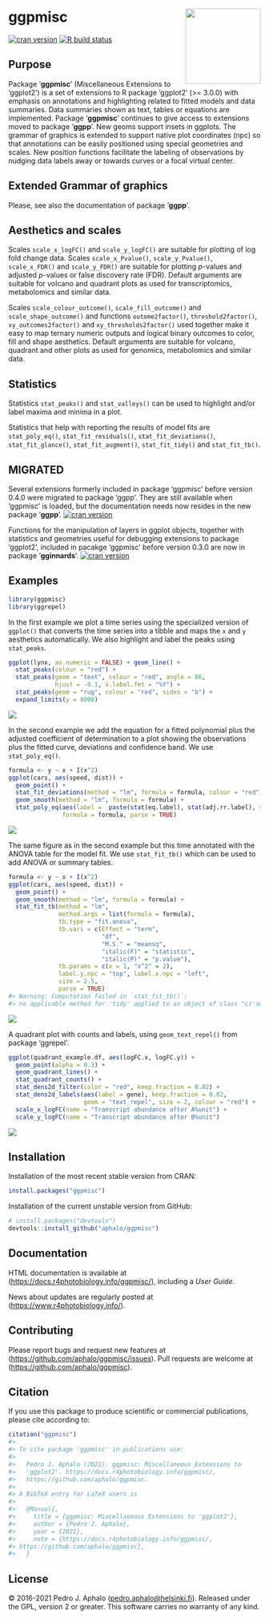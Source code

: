 
<!-- README.md is generated from README.Rmd. Please edit that file -->

# ggpmisc <img src="man/figures/logo-ggpmisc.png" align="right" width="150" />

[![cran
version](https://www.r-pkg.org/badges/version/ggpmisc)](https://cran.r-project.org/package=ggpmisc)
[![R build
status](https://github.com/aphalo/ggpmisc/workflows/R-CMD-check/badge.svg)](https://github.com/aphalo/ggpmisc/actions)

## Purpose

Package ‘**ggpmisc**’ (Miscellaneous Extensions to ‘ggplot2’) is a set
of extensions to R package ‘ggplot2’ (&gt;= 3.0.0) with emphasis on
annotations and highlighting related to fitted models and data
summaries. Data summaries shown as text, tables or equations are
implemented. Package ‘**ggpmisc**’ continues to give access to
extensions moved to package ‘**ggpp**’. New geoms support insets in
ggplots. The grammar of graphics is extended to support native plot
coordinates (npc) so that annotations can be easily positioned using
special geometries and scales. New position functions facilitate the
labeling of observations by nudging data labels away or towards curves
or a focal virtual center.

## Extended Grammar of graphics

Please, see also the documentation of package ‘**ggpp**’.

## Aesthetics and scales

Scales `scale_x_logFC()` and `scale_y_logFC()` are suitable for plotting
of log fold change data. Scales `scale_x_Pvalue()`, `scale_y_Pvalue()`,
`scale_x_FDR()` and `scale_y_FDR()` are suitable for plotting *p*-values
and adjusted *p*-values or false discovery rate (FDR). Default arguments
are suitable for volcano and quadrant plots as used for transcriptomics,
metabolomics and similar data.

Scales `scale_colour_outcome()`, `scale_fill_outcome()` and
`scale_shape_outcome()` and functions `outome2factor()`,
`threshold2factor()`, `xy_outcomes2factor()` and
`xy_thresholds2factor()` used together make it easy to map ternary
numeric outputs and logical binary outcomes to color, fill and shape
aesthetics. Default arguments are suitable for volcano, quadrant and
other plots as used for genomics, metabolomics and similar data.

## Statistics

Statistics `stat_peaks()` and `stat_valleys()` can be used to highlight
and/or label maxima and minima in a plot.

Statistics that help with reporting the results of model fits are
`stat_poly_eq()`, `stat_fit_residuals()`, `stat_fit_deviations()`,
`stat_fit_glance()`, `stat_fit_augment()`, `stat_fit_tidy()` and
`stat_fit_tb()`.

## MIGRATED

Several extensions formerly included in package ‘ggpmisc’ before version
0.4.0 were migrated to package ‘ggpp’. They are still available when
‘ggpmisc’ is loaded, but the documentation needs now resides in the new
package ‘**ggpp**’. [![cran
version](https://www.r-pkg.org/badges/version/ggpp)](https://cran.r-project.org/package=ggpp)
<a href="https://docs.r4photobiology.info/ggpp/"><img src="https://img.shields.io/badge/documentation-ggpp-informational.svg" alt="" /></a>

Functions for the manipulation of layers in ggplot objects, together
with statistics and geometries useful for debugging extensions to
package ‘ggplot2’, included in pacakge ‘ggpmisc’ before version 0.3.0
are now in package ‘**gginnards**’. [![cran
version](https://www.r-pkg.org/badges/version/gginnards)](https://cran.r-project.org/package=gginnards)
<a href="https://docs.r4photobiology.info/gginnards/"><img src="https://img.shields.io/badge/documentation-gginnards-informational.svg" alt="" /></a>

## Examples

``` r
library(ggpmisc)
library(ggrepel)
```

In the first example we plot a time series using the specialized version
of `ggplot()` that converts the time series into a tibble and maps the
`x` and `y` aesthetics automatically. We also highlight and label the
peaks using `stat_peaks`.

``` r
ggplot(lynx, as.numeric = FALSE) + geom_line() + 
  stat_peaks(colour = "red") +
  stat_peaks(geom = "text", colour = "red", angle = 66,
             hjust = -0.1, x.label.fmt = "%Y") +
  stat_peaks(geom = "rug", colour = "red", sides = "b") +
  expand_limits(y = 8000)
```

![](man/figures/README-readme-03-1.png)<!-- -->

In the second example we add the equation for a fitted polynomial plus
the adjusted coefficient of determination to a plot showing the
observations plus the fitted curve, deviations and confidence band. We
use `stat_poly_eq()`.

``` r
formula <- y ~ x + I(x^2)
ggplot(cars, aes(speed, dist)) +
  geom_point() +
  stat_fit_deviations(method = "lm", formula = formula, colour = "red") +
  geom_smooth(method = "lm", formula = formula) +
  stat_poly_eq(aes(label =  paste(stat(eq.label), stat(adj.rr.label), sep = "*\", \"*")),
               formula = formula, parse = TRUE)
```

![](man/figures/README-readme-04-1.png)<!-- -->

The same figure as in the second example but this time annotated with
the ANOVA table for the model fit. We use `stat_fit_tb()` which can be
used to add ANOVA or summary tables.

``` r
formula <- y ~ x + I(x^2)
ggplot(cars, aes(speed, dist)) +
  geom_point() +
  geom_smooth(method = "lm", formula = formula) +
  stat_fit_tb(method = "lm",
              method.args = list(formula = formula),
              tb.type = "fit.anova",
              tb.vars = c(Effect = "term", 
                          "df",
                          "M.S." = "meansq", 
                          "italic(F)" = "statistic", 
                          "italic(P)" = "p.value"),
              tb.params = c(x = 1, "x^2" = 2),
              label.y.npc = "top", label.x.npc = "left",
              size = 2.5,
              parse = TRUE)
#> Warning: Computation failed in `stat_fit_tb()`:
#> no applicable method for 'tidy' applied to an object of class "c('anova', 'data.frame')"
```

![](man/figures/README-readme-05-1.png)<!-- -->

A quadrant plot with counts and labels, using `geom_text_repel()` from
package ‘ggrepel’.

``` r
ggplot(quadrant_example.df, aes(logFC.x, logFC.y)) +
  geom_point(alpha = 0.3) +
  geom_quadrant_lines() +
  stat_quadrant_counts() +
  stat_dens2d_filter(color = "red", keep.fraction = 0.02) +
  stat_dens2d_labels(aes(label = gene), keep.fraction = 0.02, 
                     geom = "text_repel", size = 2, colour = "red") +
  scale_x_logFC(name = "Transcript abundance after A%unit") +
  scale_y_logFC(name = "Transcript abundance after B%unit")
```

![](man/figures/README-unnamed-chunk-1-1.png)<!-- -->

## Installation

Installation of the most recent stable version from CRAN:

``` r
install.packages("ggpmisc")
```

Installation of the current unstable version from GitHub:

``` r
# install.packages("devtools")
devtools::install_github("aphalo/ggpmisc")
```

## Documentation

HTML documentation is available at
(<https://docs.r4photobiology.info/ggpmisc/>), including a *User Guide*.

News about updates are regularly posted at
(<https://www.r4photobiology.info/>).

## Contributing

Please report bugs and request new features at
(<https://github.com/aphalo/ggpmisc/issues>). Pull requests are welcome
at (<https://github.com/aphalo/ggpmisc>).

## Citation

If you use this package to produce scientific or commercial
publications, please cite according to:

``` r
citation("ggpmisc")
#> 
#> To cite package 'ggpmisc' in publications use:
#> 
#>   Pedro J. Aphalo (2021). ggpmisc: Miscellaneous Extensions to
#>   'ggplot2'. https://docs.r4photobiology.info/ggpmisc/,
#>   https://github.com/aphalo/ggpmisc.
#> 
#> A BibTeX entry for LaTeX users is
#> 
#>   @Manual{,
#>     title = {ggpmisc: Miscellaneous Extensions to 'ggplot2'},
#>     author = {Pedro J. Aphalo},
#>     year = {2021},
#>     note = {https://docs.r4photobiology.info/ggpmisc/,
#> https://github.com/aphalo/ggpmisc},
#>   }
```

## License

© 2016-2021 Pedro J. Aphalo (<pedro.aphalo@helsinki.fi>). Released under
the GPL, version 2 or greater. This software carries no warranty of any
kind.
